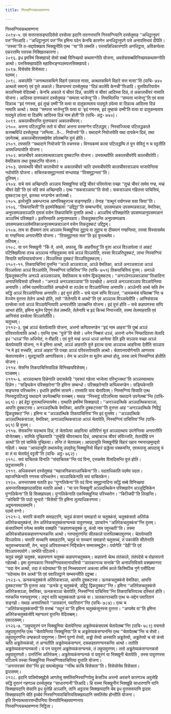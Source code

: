 ```yaml
---
title: निस्सग्गियकथावण्णना

---
```

निस्सग्गियकथावण्णना  
२०९४-५. एवं सत्तरससङ्घादिसेसे दस्सेत्वा इदानि तदनन्तरानि निस्सग्गियानि दस्सेतुमाह ‘‘अधिट्ठानुपगं पत्त’’न्तिआदि। ‘‘अधिट्ठानुपगं पत्त’’न्ति इमिना पदेन केनचि कारणेन अनधिट्ठानुपगे पत्ते अनापत्तिभावं दीपेति। ‘‘तस्सा’’ति त-सद्दापेक्खाय भिक्खुनीति एत्थ ‘‘या’’ति लब्भति। पत्तसन्निधिकारणाति अनधिट्ठाय, अविकप्पेत्वा एकरत्तम्पि पत्तस्स निक्खित्तकारणा।  
२०९६. इध इमस्मिं सिक्खापदे सेसो सब्बो विनिच्छयो कथामग्गोति योजना, अवसेससब्बविनिच्छयकथामग्गोति अत्थो। पत्तसिक्खापदेति महाविभङ्गपठमपत्तसिक्खापदे।  
२०९७. विसेसोव विसेसता।  
पठमम्।  
२०९८. अकालेति ‘‘अनत्थतकथिने विहारे एकादस मासा, अत्थतकथिने विहारे सत्त मासा’’ति (पाचि॰ ७४० अत्थतो समानं) एवं वुत्ते अकाले। विकप्पन्तरं दस्सेतुमाह ‘‘दिन्नं कालेपि केनची’’तिआदि। वुत्तविपरियायेन कालनियमो वेदितब्बो। केनचि अकाले यं चीवरं दिन्नं, कालेपि यं चीवरं आदिस्स दिन्नं, तं अकालचीवरं नामाति योजना। आदिस्स दानप्पकारं दस्सेतुमाह ‘‘सम्पत्ता भाजेन्तू’’ति। नियामितन्ति ‘‘सम्पत्ता भाजेन्तू’’ति एवं वत्वा दिन्नञ्च ‘‘इदं गणस्स, इदं तुय्हं दम्मी’’ति वत्वा वा दातुकामताय पादमूले ठपेत्वा वा दिन्नञ्च आदिस्स दिन्नं नामाति अत्थो। यथाह ‘‘सम्पत्ता भाजेन्तू’ति वत्वा वा ‘इदं गणस्स, इदं तुम्हाकं दम्मी’ति वत्वा वा दातुकम्यताय पादमूले ठपेत्वा वा दिन्नम्पि आदिस्स दिन्नं नाम होती’’ति (पाचि॰ अट्ठ॰ ७४०)।  
२०९९. अकालचीवरन्ति वुत्तप्पकारं अकालचीवरम्।  
२१००. अत्तना पटिलद्धन्ति ततो यं चीवरं अत्तना वस्सग्गेन पटिलद्धम्। निस्सज्जित्वा पटिलद्धकाले कत्तब्बविधिं दस्सेतुमाह ‘‘लभित्वा…पे॰… नियोजये’’ति। यथादाने नियोजयेति यथा दायकेन दिन्नं, तथा उपनेतब्बं, अकालचीवरपक्खेयेव ठपेतब्बन्ति वुत्तं होति।  
२१०१. तस्साति ‘‘यथादाने नियोजये’’ति वचनस्स। विनयकम्मं कत्वा पटिलद्धम्पि तं पुन सेवितुं न च वट्टतीति अयमधिप्पायोति योजना।  
२१०२. कालचीवरे अकालवत्थसञ्ञाय दुक्कटन्ति योजना। उभयत्थपीति अकालचीवरेपि कालचीवरेपि। वेमतिकाय तथा दुक्कटन्ति योजना।  
२१०३. उभयत्थपि चीवरे कालचीवरे च अकालचीवरे चाति उभयचीवरेपि कालचीवरसञ्ञाय भाजापेन्तिया नदोसोति योजना। सचित्तकसमुट्ठानत्तयं सन्धायाह ‘‘तिसमुट्ठानता’’ति।  
दुतियम्।  
२१०४. सचे सयं अच्छिन्दति अञ्ञाय भिक्खुनिया सद्धिं चीवरं परिवत्तेत्वा पच्छा ‘‘तुय्हं चीवरं त्वमेव गण्ह, मय्हं चीवरं देही’’ति एवं यदि सयं अच्छिन्दति। एत्थ ‘‘सकसञ्ञाया’’ति सेसो। सकसञ्ञाय गहितत्ता पाचित्तियं, दुक्कटञ्च वुत्तं, इतरथा भण्डग्घेन कारेतब्बो।  
२१०५. इतरेसूति अबन्धनञ्च आणत्तिबहुत्तञ्च सङ्गण्हाति। तेनाह ‘‘वत्थूनं पयोगस्स वसा सिया’’ति।  
२१०६. ‘‘तिकपाचित्ती’’ति इदमपेक्खित्वा ‘‘उद्दिट्ठा’’ति सम्बन्धनीयं, उपसम्पन्नाय उपसम्पन्नसञ्ञा, वेमतिका, अनुपसम्पन्नसञ्ञाति एतासं वसेन तिकपाचित्ति वुत्ताति अत्थो। अञ्ञस्मिं परिक्खारेति उपसम्पन्नानुपसम्पन्नानं अञ्ञस्मिं परिक्खारे। इतरिस्साति अनुपसम्पन्नाय। तिकदुक्कटन्ति अनुपसम्पन्नाय उपसम्पन्नसञ्ञावेमतिकाअनुपसम्पन्नसञ्ञानं वसेन तिकदुक्कटं उद्दिट्ठम्।  
२१०७. ताय वा दीयमानं ताय अञ्ञाय भिक्खुनिया दुट्ठाय वा तुट्ठाय वा दीयमानं गण्हन्तिया, तस्सा विस्सासमेव वा गण्हन्तिया अनापत्तीति योजना। ‘‘तिसमुट्ठानता मता’’ति इदं वुत्तत्थमेव।  
ततियम्।  
२१०८. या पन भिक्खुनी ‘‘किं ते, अय्ये, अफासु, किं आहरीयतू’’ति वुत्ता अञ्ञं विञ्ञापेत्वा तं आहटं पटिक्खिपित्वा तञ्च अञ्ञञ्च गण्हितुकामा सचे अञ्ञं विञ्ञापेति, तस्सा विञ्ञत्तिदुक्कटं, लाभा निस्सग्गियं सियाति साधिप्पाययोजना। विञ्ञत्तिया दुक्कटं विञ्ञत्तिदुक्कटम्।  
२१०९-११. तिकपाचित्तियं वुत्तन्ति ‘‘अञ्ञे अञ्ञसञ्ञा, अञ्ञे वेमतिका, अञ्ञे अनञ्ञसञ्ञा अञ्ञं विञ्ञापेत्वा अञ्ञं विञ्ञापेति, निस्सग्गियं पाचित्तिय’’न्ति (पाचि॰ ७५१) तिकपाचित्तियं वुत्तम्। अनञ्ञे द्विकदुक्कटन्ति अनञ्ञे अञ्ञसञ्ञाय, वेमतिकाय च वसेन द्विकदुक्कटम्। ‘‘अनञ्ञेनञ्ञसञ्ञाया’’तिआदिना अनापत्तिविसयो दस्सितो। ‘‘अनञ्ञे अनञ्ञसञ्ञाया’’ति पदच्छेदो। अनञ्ञे अनञ्ञसञ्ञाय विञ्ञापेन्तिया अनापत्ति। तस्मिं पठमविञ्ञापिते अप्पहोन्ते वा तञ्ञेव वा विञ्ञापेन्तिया अनापत्ति। अञ्ञेनपि अत्थे सति तेन सद्धिं अञ्ञं विञ्ञापेन्तिया अनापत्ति। इदं वुत्तं होति – सचे पठमं सप्पि विञ्ञत्तं, ‘‘आमकमंसं पचितब्ब’’न्ति च वेज्जेन वुत्तत्ता तेलेन अत्थो होति, ततो ‘‘तेलेनापि मे अत्थो’’ति एवं अञ्ञञ्च विञ्ञापेतीति। आनिसंसञ्च दस्सेत्वा ततो अञ्ञं विञ्ञापेन्तियापि अनापत्तीति ञातब्बन्ति योजना। इदं वुत्तं होति – सचे कहापणस्स सप्पि आभतं होति, इमिना मूलेन दिगुणं तेलं लब्भति, तेलेनापि च इदं किच्चं निप्पज्जति, तस्मा तेलमाहराति एवं आनिसंसं दस्सेत्वा विञ्ञापेतीति।  
चतुत्थम्।  
२११२-३. पुब्बं अञ्ञं चेतापेत्वाति योजना, अत्तनो कप्पियभण्डेन ‘‘इदं नाम आहरा’’ति पुब्बं अञ्ञं परिवत्तापेत्वाति अत्थो। एवन्ति एत्थ ‘‘वुत्ते’’ति सेसो। धनेन निब्बत्तं धञ्ञं, अत्तनो धनेन निप्फादितत्ता तेलादि इध ‘‘धञ्ञ’’न्ति अधिप्पेतं, न वीहादि। एवं वुत्ते मय्हं अञ्ञं धञ्ञं आनेत्वा देति इति सञ्ञाय पच्छा अञ्ञं चेतापेय्याति योजना, न मे इमिना अत्थो, अञ्ञं आहराति वुत्ते इदञ्च दत्वा अञ्ञञ्च आहरित्वा देतीति सञ्ञाय ‘‘न मे इदं रुच्चति, अञ्ञं आहरा’’ति पच्छा अञ्ञं परिवत्तापेय्याति अत्थो। चेतापनपयोगेनाति आणत्ताय चेतापनवसेन। मूलट्ठायाति आणापिकाय। तेन च अञ्ञेन वा मूलेन आभतं होतु, तस्स लाभे निस्सग्गियं होतीति योजना।  
२११४. सेसन्ति तिकपाचित्तियादिकं विनिच्छयविसेसम्।  
पञ्चमम्।  
२११५-६. अञ्ञदत्थाय दिन्नेनाति उपासकेहि ‘‘एवरूपं गहेत्वा भाजेत्वा परिभुञ्जथा’’ति अञ्ञस्सत्थाय दिन्नेन। ‘‘सङ्घिकेन परिक्खारेना’’ति इमिना सम्बन्धो। परिक्खारेनाति कप्पियभण्डेन। सङ्घिकेनाति सङ्घस्स परिच्चत्तेन। इधाति इमस्मिं सासने। तस्साति याय चेतापितम्। निस्सग्गियं सियाति एत्थ निस्सट्ठपटिलद्धं यथादाने उपनेतब्बन्ति वत्तब्बम्। यथाह ‘‘निस्सट्ठं पटिलभित्वा यथादाने उपनेतब्ब’’न्ति (पाचि॰ ७६१)। इदं हेट्ठा वुत्तत्थाधिप्पायमेव। एत्थाति इमस्मिं सिक्खापदे। ‘‘अनञ्ञदत्थिके अञ्ञदत्थिकसञ्ञा, आपत्ति दुक्कटस्स। अनञ्ञदत्थिके वेमतिका, आपत्ति दुक्कटस्सा’’ति वुत्तत्ता आह ‘‘अनञ्ञदत्थिके निद्दिट्ठं द्विकदुक्कट’’न्ति। इमिना च ‘‘अञ्ञदत्थिके तिकपाचित्तिय’’न्ति इदं वुत्तमेव। ‘‘अञ्ञदत्थिके अञ्ञदत्थिकसञ्ञा, वेमतिका, अनञ्ञदत्थिकसञ्ञा अञ्ञं चेतापेति, निस्सग्गियं पाचित्तिय’’न्ति (पाचि॰ ७६१) हि वुत्तम्।  
२११७. सेसकन्ति यदत्थाय दिन्नं, तं चेतापेत्वा आहरित्वा अतिरित्तं मूलं अञ्ञदत्थाय उपनेन्तिया अनापत्तीति योजेतब्बम्। सामिके पुच्छित्वाति ‘‘तुम्हेहि चीवरत्थाय दिन्नं, अम्हाकञ्च चीवरं संविज्जति, तेलादीहि पन अत्थो’’ति एवं सामिके पुच्छित्वा। तन्ति तं चेतापन्नम्। आपदासूति भिक्खुनीहि विहारं पहाय गमनारहमुपद्दवो गहितो। यथाह ‘‘आपदासूति तथारूपेसु उपद्दवेसु भिक्खुनियो विहारं छड्डेत्वा पक्कमन्ति, एवरूपासु आपदासु यं वा तं वा चेतापेतुं वट्टती’’ति (पाचि॰ अट्ठ॰ ७६२)।  
२११८. सयं याचितकं विनाति ‘‘संयाचितक’’न्ति पदं विना, एत्तकमेव विसदिसन्ति वुत्तं होति।  
छट्ठसत्तमानि।  
२११९. अधिकवचनं दस्सेतुमाह ‘‘महाजनिकसञ्ञाचिकेना’’ति। पदताधिकाति पदमेव पदता। महाजनिकेनाति गणस्स परिच्चत्तेन। सञ्ञाचिकेनाति सयं याचितकेन।  
२१२०. अनन्तरसमा मताति इध ‘‘पुग्गलिकेना’’ति पदं विना समुट्ठानादिना सद्धिं सब्बे विनिच्छया अनन्तरसिक्खापदसदिसा मताति अत्थो। ‘‘या पन भिक्खुनी अञ्ञदत्थिकेन परिक्खारेन अञ्ञुद्दिसिकेन पुग्गलिकेना’’ति हि सिक्खापदम्। पुग्गलिकेनाति एकभिक्खुनिया परिच्चत्तेन। ‘‘किञ्चिपी’’ति लिखन्ति। ‘‘कोचिपी’’ति पाठो सुन्दरो ‘‘विसेसो’’ति इमिना तुल्याधिकरणत्ता।  
अट्ठमनवमदसमानि।  
पठमो वग्गो।  
२१२१-२. चत्तारि कंसानि समाहटानि, चतुन्नं कंसानं समाहारो वा चतुक्कंसं, चतुक्कंसतो अतिरेकं अतिरेकचतुक्कंसं, तेन अतिरेकचतुक्कंसग्घनकं पावुरणमाह, उपचारेन ‘‘अतिरेकचतुक्कंस’’न्ति वुत्तम्। कंसपरिमाणं पनेत्थ सयमेव वक्खति ‘‘कहापणचतुक्कं तु, कंसो नाम पवुच्चती’’ति। तस्मा अतिरेकसोळसकहापणग्घनकन्ति अत्थो। गरुपावुरणन्ति सीतकाले पारुपितब्बपावुरणम्। चेतापेय्याति विञ्ञापेय्य। चत्तारि सच्चानि समाहटानि, चतुन्नं वा सच्चानं समाहारो चतुसच्चं, तं पकासेति सीलेनाति चतुसच्चप्पकासी, तेन, चतुन्नं अरियसच्चानं निद्दिसकेन सम्मासम्बुद्धेन। पयोगेति ‘‘देही’’ति एवं विञ्ञापनपयोगे। लाभेति पटिलाभे।  
चतुन्नं समूहो चतुक्कं, कहापणानं चतुक्कं कहापणचतुक्कम्। कहापणो चेत्थ तंतंकाले, तंतंपदेसे च वोहारूपगो गहेतब्बो। इमा वुत्तप्पकारा निस्सग्गियावसानापत्तियो ‘‘ञातकानञ्च सन्तके’’ति अनापत्तिविसये वक्खमानत्ता ‘‘यदा येन अत्थो, तदा तं वदेय्याथा’’ति एवं निच्चपवारणं अकत्वा तस्मिं काले किस्मिञ्चि गुणे पसीदित्वा ‘‘वदेय्याथ येन अत्थो’’ति एवं पवारितट्ठाने सम्भवन्तीति दट्ठब्बा।  
२१२३-५. ऊनकचतुक्कंसे अतिरेकसञ्ञा, आपत्ति दुक्कटस्स। ऊनकचतुक्कंसे वेमतिका, आपत्ति दुक्कटस्सा’’ति वुत्तत्ता आह ‘‘ऊनके तु चतुक्कंसे, उद्दिट्ठं द्विकदुक्कट’’न्ति। इमिना ‘‘अतिरेकचतुक्कंसे अतिरेकसञ्ञा, वेमतिका, ऊनकसञ्ञा चेतापेति, निस्सग्गियं पाचित्तिय’’न्ति तिकपाचित्तियञ्च दस्सितं होति।  
गरुकन्ति गरुपावुरणम्। तदूनं वाति चतुक्कंसतो ऊनकं वा। ञातकानञ्चाति एत्थ च-सद्देन पवारितानं सङ्गहो। यथाह अनापत्तिवारे ‘‘ञातकानं, पवारितान’’न्ति (पाचि॰ ७८७)। एत्थ च ‘‘अतिरेकचतुक्कंसम्पी’’ति वत्तब्बं ‘‘तदूनं वा’’ति इमिना चतुक्कंसूनस्स वुत्तत्ता। ‘‘अप्पमेव वा’’ति इमिना अतिरेकचतुक्कंसेपि महग्घतरं वुत्तन्ति वेदितब्बम्।  
एकादसमम्।  
२१२६-७. ‘‘लहुपावुरणं पन भिक्खुनिया चेतापेन्तिया अड्ढतेय्यकंसपरमं चेतापेतब्ब’’न्ति (पाचि॰ ७८९) वचनतो लहुपावुरणन्ति एत्थ ‘‘चेतापेन्तिया भिक्खुनिया’’ति च अड्ढतेय्यकंसग्घनन्ति एत्थ ‘‘चेतापेतब्ब’’न्ति च सेसो। लहुपावुरणन्ति उण्हकाले पावुरणम्। तिण्णं पूरणो तेय्यो, अड्ढो तेय्यो अस्साति अड्ढतेय्यो, अड्ढतेय्यो च सो कंसो चाति अड्ढतेय्यकंसो, तं अग्घतीति अड्ढतेय्यकंसग्घनं, दसकहापणग्घनकन्ति अत्थो। ततोति अड्ढतेय्यकंसग्घनकतो। यं पन पावुरणं अड्ढतेय्यकंसग्घनकं, तं लहुपावुरणम्। ततो अड्ढतेय्यकंसग्घनकतो लहुपावुरणतो। उत्तरिन्ति अतिरेकम्। अड्ढतेय्यकंसग्घनकं यं पावुरणं या भिक्खुनी चेतापेति , तस्स पावुरणस्स पटिलाभे तस्सा भिक्खुनिया निस्सग्गियपाचित्तिया वुत्ताति योजना।  
‘‘अनन्तरसमं सेस’’न्ति इदं समत्थेतुमाह ‘‘नत्थि काचि विसेसता’’ति। विसेसोयेव विसेसता।  
द्वादसमम्।  
२१२८. इदानि पातिमोक्खुद्देसे आगतेसु समतिंसनिस्सग्गियेसु केसञ्चि अत्तनो अवचने कारणञ्च अवुत्तेहि सद्धिं वुत्तानं गहणञ्च दस्सेतुमाह ‘‘साधारणानी’’तिआदि। हि यस्मा भिक्खुनीनं भिक्खूहि साधारणानि यानि सिक्खापदानि सेसानि इध वुत्तेहि अञ्ञानि, तानि अट्ठारस सिक्खापदानि चेव इध वुत्तसरूपानि द्वादस सिक्खापदानि चेति इच्चेवं निस्सग्गियपाचित्तियसिक्खापदानि समतिंसेव होन्तीति योजना।  
इति विनयत्थसारसन्दीपनिया विनयविनिच्छयवण्णनाय  
निस्सग्गियकथावण्णना निट्ठिता।  